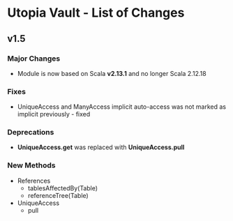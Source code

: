 # Utopia Vault - List of Changes
## v1.5
### Major Changes
- Module is now based on Scala **v2.13.1** and no longer Scala 2.12.18
### Fixes
- UniqueAccess and ManyAccess implicit auto-access was not marked as implicit previously - fixed
### Deprecations
- **UniqueAccess.get** was replaced with **UniqueAccess.pull**
### New Methods
- References
    - tablesAffectedBy(Table)
    - referenceTree(Table)
- UniqueAccess
    - pull